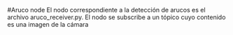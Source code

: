 #Aruco node
El nodo correspondiente a la detección de arucos es el archivo aruco_receiver.py. El nodo se subscribe a un tópico cuyo contenido es una imagen de la cámara
